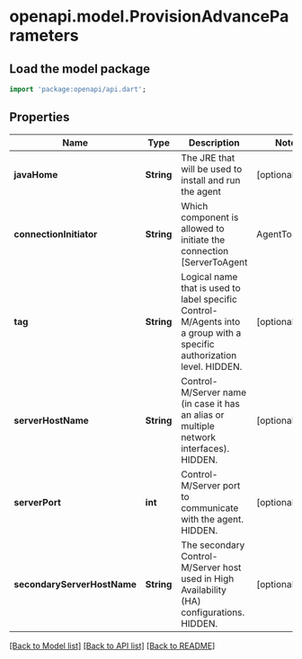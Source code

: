 # openapi.model.ProvisionAdvanceParameters

## Load the model package
```dart
import 'package:openapi/api.dart';
```

## Properties
Name | Type | Description | Notes
------------ | ------------- | ------------- | -------------
**javaHome** | **String** | The JRE that will be used to install and run the agent | [optional] 
**connectionInitiator** | **String** | Which component is allowed to initiate the connection [ServerToAgent | AgentToServer | BothAllowed]. Parameters start with capital letter.  HIDDEN. | [optional] 
**tag** | **String** | Logical name that is used to label specific Control-M/Agents into a group with a specific authorization level.  HIDDEN. | [optional] 
**serverHostName** | **String** | Control-M/Server name (in case it has an alias or multiple network interfaces).  HIDDEN. | [optional] 
**serverPort** | **int** | Control-M/Server port to communicate with the agent.  HIDDEN. | [optional] 
**secondaryServerHostName** | **String** | The secondary Control-M/Server host used in High Availability (HA) configurations.  HIDDEN. | [optional] 

[[Back to Model list]](../README.md#documentation-for-models) [[Back to API list]](../README.md#documentation-for-api-endpoints) [[Back to README]](../README.md)


